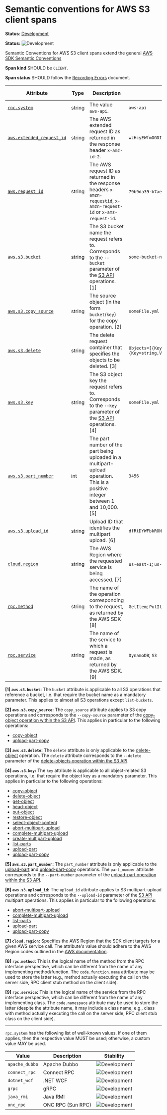 <!--- Hugo front matter used to generate the website version of this page:
linkTitle: S3
--->

# Semantic conventions for AWS S3 client spans

**Status**: [Development][DocumentStatus]

<!-- semconv span.aws.s3.client -->
<!-- NOTE: THIS TEXT IS AUTOGENERATED. DO NOT EDIT BY HAND. -->
<!-- see templates/registry/markdown/snippet.md.j2 -->
<!-- prettier-ignore-start -->
<!-- markdownlint-capture -->
<!-- markdownlint-disable -->

**Status:** ![Development](https://img.shields.io/badge/-development-blue)

Semantic Conventions for AWS S3 client spans extend the general [AWS SDK Semantic Conventions](/docs/cloud-providers/aws-sdk.md)

**Span kind** SHOULD be `CLIENT`.

**Span status** SHOULD follow the [Recording Errors](/docs/general/recording-errors.md) document.

| Attribute  | Type | Description  | Examples  | [Requirement Level](https://opentelemetry.io/docs/specs/semconv/general/attribute-requirement-level/) | Stability |
|---|---|---|---|---|---|
| [`rpc.system`](/docs/registry/attributes/rpc.md) | string | The value `aws-api`. | `aws-api` | `Required` | ![Development](https://img.shields.io/badge/-development-blue) |
| [`aws.extended_request_id`](/docs/registry/attributes/aws.md) | string | The AWS extended request ID as returned in the response header `x-amz-id-2`. | `wzHcyEWfmOGDIE5QOhTAqFDoDWP3y8IUvpNINCwL9N4TEHbUw0/gZJ+VZTmCNCWR7fezEN3eCiQ=` | `Conditionally Required` If available. | ![Development](https://img.shields.io/badge/-development-blue) |
| [`aws.request_id`](/docs/registry/attributes/aws.md) | string | The AWS request ID as returned in the response headers `x-amzn-requestid`, `x-amzn-request-id` or `x-amz-request-id`. | `79b9da39-b7ae-508a-a6bc-864b2829c622`; `C9ER4AJX75574TDJ` | `Recommended` | ![Development](https://img.shields.io/badge/-development-blue) |
| [`aws.s3.bucket`](/docs/registry/attributes/aws.md) | string | The S3 bucket name the request refers to. Corresponds to the `--bucket` parameter of the [S3 API](https://docs.aws.amazon.com/cli/latest/reference/s3api/index.html) operations. [1] | `some-bucket-name` | `Recommended` | ![Development](https://img.shields.io/badge/-development-blue) |
| [`aws.s3.copy_source`](/docs/registry/attributes/aws.md) | string | The source object (in the form `bucket`/`key`) for the copy operation. [2] | `someFile.yml` | `Recommended` | ![Development](https://img.shields.io/badge/-development-blue) |
| [`aws.s3.delete`](/docs/registry/attributes/aws.md) | string | The delete request container that specifies the objects to be deleted. [3] | `Objects=[{Key=string,VersionId=string},{Key=string,VersionId=string}],Quiet=boolean` | `Recommended` | ![Development](https://img.shields.io/badge/-development-blue) |
| [`aws.s3.key`](/docs/registry/attributes/aws.md) | string | The S3 object key the request refers to. Corresponds to the `--key` parameter of the [S3 API](https://docs.aws.amazon.com/cli/latest/reference/s3api/index.html) operations. [4] | `someFile.yml` | `Recommended` | ![Development](https://img.shields.io/badge/-development-blue) |
| [`aws.s3.part_number`](/docs/registry/attributes/aws.md) | int | The part number of the part being uploaded in a multipart-upload operation. This is a positive integer between 1 and 10,000. [5] | `3456` | `Recommended` | ![Development](https://img.shields.io/badge/-development-blue) |
| [`aws.s3.upload_id`](/docs/registry/attributes/aws.md) | string | Upload ID that identifies the multipart upload. [6] | `dfRtDYWFbkRONycy.Yxwh66Yjlx.cph0gtNBtJ` | `Recommended` | ![Development](https://img.shields.io/badge/-development-blue) |
| [`cloud.region`](/docs/registry/attributes/cloud.md) | string | The AWS Region where the requested service is being accessed. [7] | `us-east-1`; `us-west-2` | `Recommended` | ![Development](https://img.shields.io/badge/-development-blue) |
| [`rpc.method`](/docs/registry/attributes/rpc.md) | string | The name of the operation corresponding to the request, as returned by the AWS SDK [8] | `GetItem`; `PutItem` | `Recommended` | ![Development](https://img.shields.io/badge/-development-blue) |
| [`rpc.service`](/docs/registry/attributes/rpc.md) | string | The name of the service to which a request is made, as returned by the AWS SDK. [9] | `DynamoDB`; `S3` | `Recommended` | ![Development](https://img.shields.io/badge/-development-blue) |

**[1] `aws.s3.bucket`:** The `bucket` attribute is applicable to all S3 operations that reference a bucket, i.e. that require the bucket name as a mandatory parameter.
This applies to almost all S3 operations except `list-buckets`.

**[2] `aws.s3.copy_source`:** The `copy_source` attribute applies to S3 copy operations and corresponds to the `--copy-source` parameter
of the [copy-object operation within the S3 API](https://docs.aws.amazon.com/cli/latest/reference/s3api/copy-object.html).
This applies in particular to the following operations:

- [copy-object](https://docs.aws.amazon.com/cli/latest/reference/s3api/copy-object.html)
- [upload-part-copy](https://docs.aws.amazon.com/cli/latest/reference/s3api/upload-part-copy.html)

**[3] `aws.s3.delete`:** The `delete` attribute is only applicable to the [delete-object](https://docs.aws.amazon.com/cli/latest/reference/s3api/delete-object.html) operation.
The `delete` attribute corresponds to the `--delete` parameter of the
[delete-objects operation within the S3 API](https://docs.aws.amazon.com/cli/latest/reference/s3api/delete-objects.html).

**[4] `aws.s3.key`:** The `key` attribute is applicable to all object-related S3 operations, i.e. that require the object key as a mandatory parameter.
This applies in particular to the following operations:

- [copy-object](https://docs.aws.amazon.com/cli/latest/reference/s3api/copy-object.html)
- [delete-object](https://docs.aws.amazon.com/cli/latest/reference/s3api/delete-object.html)
- [get-object](https://docs.aws.amazon.com/cli/latest/reference/s3api/get-object.html)
- [head-object](https://docs.aws.amazon.com/cli/latest/reference/s3api/head-object.html)
- [put-object](https://docs.aws.amazon.com/cli/latest/reference/s3api/put-object.html)
- [restore-object](https://docs.aws.amazon.com/cli/latest/reference/s3api/restore-object.html)
- [select-object-content](https://docs.aws.amazon.com/cli/latest/reference/s3api/select-object-content.html)
- [abort-multipart-upload](https://docs.aws.amazon.com/cli/latest/reference/s3api/abort-multipart-upload.html)
- [complete-multipart-upload](https://docs.aws.amazon.com/cli/latest/reference/s3api/complete-multipart-upload.html)
- [create-multipart-upload](https://docs.aws.amazon.com/cli/latest/reference/s3api/create-multipart-upload.html)
- [list-parts](https://docs.aws.amazon.com/cli/latest/reference/s3api/list-parts.html)
- [upload-part](https://docs.aws.amazon.com/cli/latest/reference/s3api/upload-part.html)
- [upload-part-copy](https://docs.aws.amazon.com/cli/latest/reference/s3api/upload-part-copy.html)

**[5] `aws.s3.part_number`:** The `part_number` attribute is only applicable to the [upload-part](https://docs.aws.amazon.com/cli/latest/reference/s3api/upload-part.html)
and [upload-part-copy](https://docs.aws.amazon.com/cli/latest/reference/s3api/upload-part-copy.html) operations.
The `part_number` attribute corresponds to the `--part-number` parameter of the
[upload-part operation within the S3 API](https://docs.aws.amazon.com/cli/latest/reference/s3api/upload-part.html).

**[6] `aws.s3.upload_id`:** The `upload_id` attribute applies to S3 multipart-upload operations and corresponds to the `--upload-id` parameter
of the [S3 API](https://docs.aws.amazon.com/cli/latest/reference/s3api/index.html) multipart operations.
This applies in particular to the following operations:

- [abort-multipart-upload](https://docs.aws.amazon.com/cli/latest/reference/s3api/abort-multipart-upload.html)
- [complete-multipart-upload](https://docs.aws.amazon.com/cli/latest/reference/s3api/complete-multipart-upload.html)
- [list-parts](https://docs.aws.amazon.com/cli/latest/reference/s3api/list-parts.html)
- [upload-part](https://docs.aws.amazon.com/cli/latest/reference/s3api/upload-part.html)
- [upload-part-copy](https://docs.aws.amazon.com/cli/latest/reference/s3api/upload-part-copy.html)

**[7] `cloud.region`:** Specifies the AWS Region that the SDK client targets for a given AWS service call. The attribute's value should adhere to the AWS Region codes outlined in the [AWS documentation](https://docs.aws.amazon.com/global-infrastructure/latest/regions/aws-regions.html#available-regions).

**[8] `rpc.method`:** This is the logical name of the method from the RPC interface perspective, which can be different from the name of any implementing method/function. The `code.function.name` attribute may be used to store the latter (e.g., method actually executing the call on the server side, RPC client stub method on the client side).

**[9] `rpc.service`:** This is the logical name of the service from the RPC interface perspective, which can be different from the name of any implementing class. The `code.namespace` attribute may be used to store the latter (despite the attribute name, it may include a class name; e.g., class with method actually executing the call on the server side, RPC client stub class on the client side).

---

`rpc.system` has the following list of well-known values. If one of them applies, then the respective value MUST be used; otherwise, a custom value MAY be used.

| Value  | Description | Stability |
|---|---|---|
| `apache_dubbo` | Apache Dubbo | ![Development](https://img.shields.io/badge/-development-blue) |
| `connect_rpc` | Connect RPC | ![Development](https://img.shields.io/badge/-development-blue) |
| `dotnet_wcf` | .NET WCF | ![Development](https://img.shields.io/badge/-development-blue) |
| `grpc` | gRPC | ![Development](https://img.shields.io/badge/-development-blue) |
| `java_rmi` | Java RMI | ![Development](https://img.shields.io/badge/-development-blue) |
| `onc_rpc` | ONC RPC (Sun RPC) | ![Development](https://img.shields.io/badge/-development-blue) |

<!-- markdownlint-restore -->
<!-- prettier-ignore-end -->
<!-- END AUTOGENERATED TEXT -->
<!-- endsemconv -->

[DocumentStatus]: https://opentelemetry.io/docs/specs/otel/document-status
